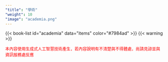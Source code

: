 ```yaml
---
"title": "學術"
"weight": 10
"image": "academia.png"
---
```


{{< book-list id="academia" data="items" color="#7984ad" >}}
{{< warning >}}
<p>
   <font color="red" size="2pt">本內容使用生成式人工智慧技術產生，若內容說明有不清楚與不得體處，尚請見諒並與資訊服務處反應</font>
</p>
